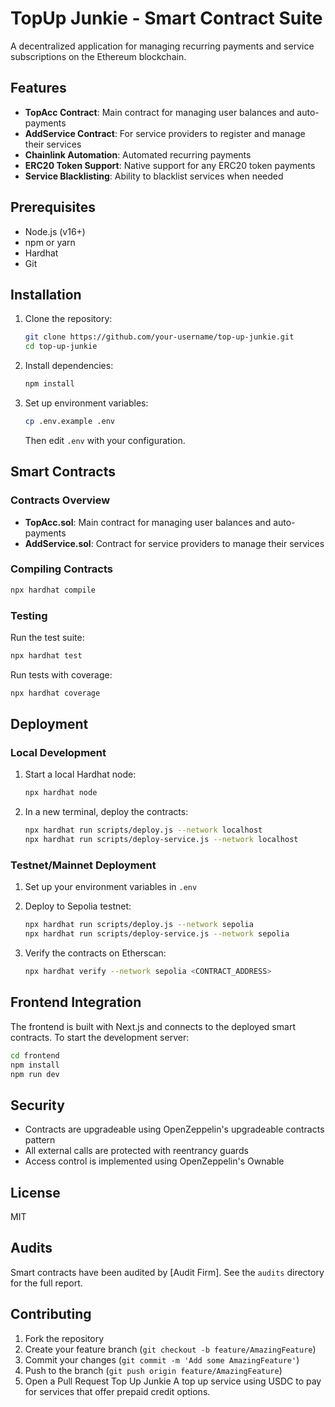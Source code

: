 # TopUp Junkie - Smart Contract Suite

A decentralized application for managing recurring payments and service subscriptions on the Ethereum blockchain.

## Features

- **TopAcc Contract**: Main contract for managing user balances and auto-payments
- **AddService Contract**: For service providers to register and manage their services
- **Chainlink Automation**: Automated recurring payments
- **ERC20 Token Support**: Native support for any ERC20 token payments
- **Service Blacklisting**: Ability to blacklist services when needed

## Prerequisites

- Node.js (v16+)
- npm or yarn
- Hardhat
- Git

## Installation

1. Clone the repository:
   ```bash
   git clone https://github.com/your-username/top-up-junkie.git
   cd top-up-junkie
   ```

2. Install dependencies:
   ```bash
   npm install
   ```

3. Set up environment variables:
   ```bash
   cp .env.example .env
   ```
   Then edit `.env` with your configuration.

## Smart Contracts

### Contracts Overview

- **TopAcc.sol**: Main contract for managing user balances and auto-payments
- **AddService.sol**: Contract for service providers to manage their services

### Compiling Contracts

```bash
npx hardhat compile
```

### Testing

Run the test suite:

```bash
npx hardhat test
```

Run tests with coverage:

```bash
npx hardhat coverage
```

## Deployment

### Local Development

1. Start a local Hardhat node:
   ```bash
   npx hardhat node
   ```

2. In a new terminal, deploy the contracts:
   ```bash
   npx hardhat run scripts/deploy.js --network localhost
   npx hardhat run scripts/deploy-service.js --network localhost
   ```

### Testnet/Mainnet Deployment

1. Set up your environment variables in `.env`

2. Deploy to Sepolia testnet:
   ```bash
   npx hardhat run scripts/deploy.js --network sepolia
   npx hardhat run scripts/deploy-service.js --network sepolia
   ```

3. Verify the contracts on Etherscan:
   ```bash
   npx hardhat verify --network sepolia <CONTRACT_ADDRESS>
   ```

## Frontend Integration

The frontend is built with Next.js and connects to the deployed smart contracts. To start the development server:

```bash
cd frontend
npm install
npm run dev
```

## Security

- Contracts are upgradeable using OpenZeppelin's upgradeable contracts pattern
- All external calls are protected with reentrancy guards
- Access control is implemented using OpenZeppelin's Ownable

## License

MIT

## Audits

Smart contracts have been audited by [Audit Firm]. See the `audits` directory for the full report.

## Contributing

1. Fork the repository
2. Create your feature branch (`git checkout -b feature/AmazingFeature`)
3. Commit your changes (`git commit -m 'Add some AmazingFeature'`)
4. Push to the branch (`git push origin feature/AmazingFeature`)
5. Open a Pull Request Top Up Junkie
A top up service using USDC to pay for services that offer prepaid credit options.
